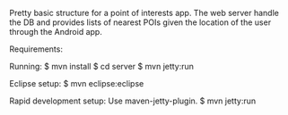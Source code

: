 Pretty basic structure for a point of interests app.
The web server handle the DB and provides lists of nearest POIs
given the location of the user through the Android app.

Requirements:

Running:
  $ mvn install
  $ cd server
  $ mvn jetty:run

Eclipse setup:
  $ mvn eclipse:eclipse

Rapid development setup:
  Use maven-jetty-plugin.
  $ mvn jetty:run

